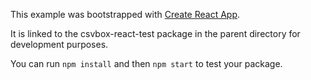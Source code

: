This example was bootstrapped with [Create React App](https://github.com/facebook/create-react-app).

It is linked to the csvbox-react-test package in the parent directory for development purposes.

You can run `npm install` and then `npm start` to test your package.
